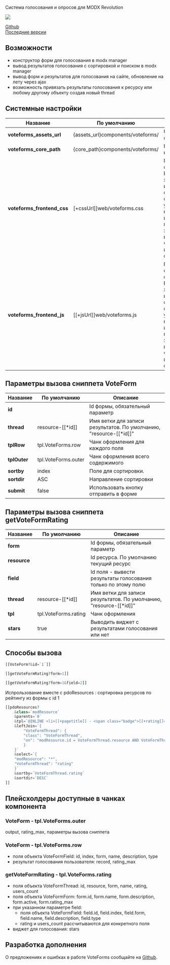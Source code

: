 Система голосования и опросов для MODX Revolution

![](https://file.modx.pro/files/b/a/7/ba7e5f21b01fb0787c8f9e983acb4c99.png)

[Github][1]  
[Поcледние версии][2]

## Возможности

- конструктор форм для голосования в modx manager
- вывод результaтов голосования с сортировкой и поиском в modx manager
- вывод форм и результатов для голосования на сайте, обновление на лету через ajax
- возможность привязать результаты голосования к ресурсу или любому другому объекту создав новый thread

## Системные настройки

| Название                   | По умолчанию                      | Описание                                                                                                                                                                |
| -------------------------- | --------------------------------- | ----------------------------------------------------------------------------------------------------------------------------------------------------------------------- |
| **voteforms_assets_url**   | {assets_url}components/voteforms/ | Url к файлам фронтенда                                                                                                                                                  |
| **voteforms_core_path**    | {core_path}components/voteforms/  | Путь к компоненту                                                                                                                                                       |
| **voteforms_frontend_css** | [+cssUrl]]web/voteforms.css       | Путь к файлу со стилями. Если вы хотите использовать собственные стили - укажите путь к ним здесь, или очистите параметр и загрузите их вручную через шаблон сайта.     |
| **voteforms_frontend_js**  | [[+jsUrl]]web/voteforms.js        | Путь к файлу со скриптами. Если вы хотите использовать собственные скрипты - укажите путь к ним здесь, или очистите параметр и загрузите их вручную через шаблон сайта. |

## Параметры вызова сниппета VoteForm

| Название     | По умолчанию        | Описание                                                           |
| ------------ | ------------------- | ------------------------------------------------------------------ |
| **id**       |                     | Id формы, обязательный параметр                                    |
| **thread**   | resource-[[*id]]    | Имя ветки для записи результатов. По умолчанию, "resource-[[*id]]" |
| **tplRow**   | tpl.VoteForms.row   | Чанк оформления для каждого поля                                   |
| **tplOuter** | tpl.VoteForms.outer | Чанк оформления всего содержимого                                  |
| **sortby**   | index               | Поле для сортировки.                                               |
| **sortdir**  | ASC                 | Направление сортировки                                             |
| **submit**   | false               | Использовать кнопку отправить в форме                              |

## Параметры вызова сниппета getVoteFormRating

| Название     | По умолчанию         | Описание                                                           |
| ------------ | -------------------- | ------------------------------------------------------------------ |
| **form**     |                      | Id формы, обязательный параметр                                    |
| **resource** |                      | Id ресурса. По умолчанию текущий ресурс                            |
| **field**    |                      | Id поля - вывести результаты голосования только по этому полю      |
| **thread**   | resource-[[*id]]     | Имя ветки для записи результатов. По умолчанию, "resource-[[*id]]" |
| **tpl**      | tpl.VoteForms.rating | Чанк оформления                                                    |
| **stars**    | true                 | Выводить виджет с результатами голосования или нет                 |

## Способы вызова

```php
[[VoteForm?&id=`1`]]
```

```php
[[getVoteFormRating?form=1]]
```

```php
[[getVoteFormRating?form=1&field=2]]
```

Испрользование вместе с pdoResources : сортировка ресурсов по рейтингу из формы c id 1

```php
[[pdoResources?
    &class=`modResource`
    &parents=`0`
    &tpl=`@INLINE <li>[[+pagetitle]] - <span class="badge">[[+rating]]</span> </li>`
    &leftJoin=`{
        "VoteFormThread": {
        "class": "VoteFormThread",
        "on": "modResource.id = VoteFormThread.resource AND VoteFormThread.form = 1"
        }
    }`
    &select=`{
    "modResource": "*",
    "VoteFormThread": "rating"
    }`
    &sortby=`VoteFormThread.rating`
    &sortdir=`DESC`
]]
```

## Плейсхолдеры доступные в чанках компонента

### VoteForm - tpl.VoteForms.outer

output, rating_max, параметры вызова сниппета  

### VoteForm - tpl.VoteForms.row

- поля объекта VoteFormField: id, index, form, name, description, type
- результат голосования пользователя: record, rating_max

### getVoteFormRating - tpl.VoteForms.rating

- поля объекта VoteFormThread: id, resource, form, name, rating, users_count
- поля объекта VoteFormForm: form.id, form.name, form.description, form.active, form.rating_max
- при указанном параметре field:
  - поля объекта VoteFormField: field.id, field.index, field.form, field.name, field.description, field.type
  - rating и users_count рассчитываются для конкретного поля
- виджет для голосования: stars  

## Разработка дополнения

О предложениях и ошибках в работе VoteForms сообщайте на [Github][3].

[1]: https://github.com/me6iaton/VoteForms
[2]: https://github.com/me6iaton/VoteForms/releases
[3]: https://github.com/me6iaton/VoteForms/issues
